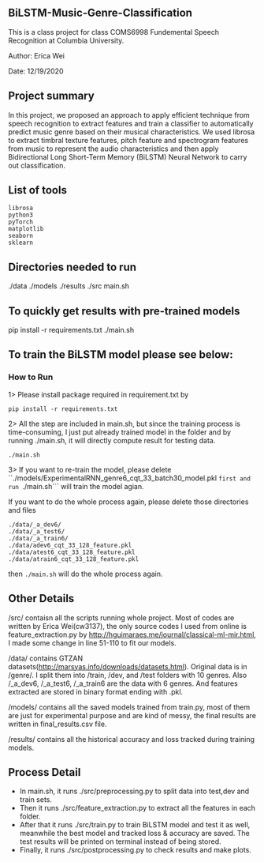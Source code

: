 ## BiLSTM-Music-Genre-Classification 
This is a class project for class COMS6998 Fundemental Speech Recognition at Columbia University. 

Author: Erica Wei

Date: 12/19/2020


## Project summary
In this project, we proposed an approach to apply efficient technique from speech recognition to extract features
and train a classifier to automatically predict music genre based on their musical characteristics.
We used librosa to extract timbral texture features, pitch feature and spectrogram features from music
to represent the audio characteristics and then apply Bidirectional Long Short-Term Memory (BiLSTM) Neural Network
to carry out classification.


## List of tools 
```
librosa
python3
pyTorch
matplotlib
seaborn
sklearn
```

## Directories needed to run
./data
./models
./results
./src
main.sh


## To quickly get results with pre-trained models
pip install -r requirements.txt
./main.sh


## To train the BiLSTM model please see below:


### How to Run
1> Please install package required in requirement.txt by
```
pip install -r requirements.txt
```

2> All the step are included in main.sh, but since the training process is time-consuming,
I just put already trained model in the folder and by running ./main.sh, it will directly
compute result for testing data.

```
./main.sh
```

3> If you want to re-train the model, please delete
``./models/ExperimentalRNN_genre6_cqt_33_batch30_model.pkl ```first and 
run ```./main.sh``` will train the model agian.
 
If you want to do the whole process again, please delete those directories and files
```
./data/_a_dev6/
./data/_a_test6/
./data/_a_train6/
./data/adev6_cqt_33_128_feature.pkl
./data/atest6_cqt_33_128_feature.pkl
./data/atrain6_cqt_33_128_feature.pkl
```
then ```./main.sh``` will do the whole process again.



## Other Details
/src/ contaisn all the scripts running whole project. Most of codes are written by Erica Wei(cw3137),
the only source codes I used from online is feature_extraction.py by http://hguimaraes.me/journal/classical-ml-mir.html,
I made some change in line 51-110 to fit our models.

/data/ contains GTZAN datasets(http://marsyas.info/downloads/datasets.html). Original data is in /genre/.
I split them into /train, /dev, and /test folders with 10 genres.
Also /_a_dev6, /_a_test6, /_a_train6 are the data with 6 genres.
And features extracted are stored in binary format ending with .pkl.

/models/ contains all the saved models trained from train.py,
most of them are just for experimental purpose and are kind of messy,
the final results are written in final_results.csv file.

/results/ contains all the historical accuracy and loss tracked during training models.


## Process Detail
- In main.sh, it runs ./src/preprocessing.py to split data into test,dev and train sets.
- Then it runs ./src/feature_extraction.py to extract all the features in each folder.
- After that it runs ./src/train.py to train BiLSTM model and test it as well, meanwhile the best model
and tracked loss & accuracy are saved. The test results will be printed on terminal instead of being stored.
- Finally, it runs ./src/postprocessing.py to check results and make plots.
